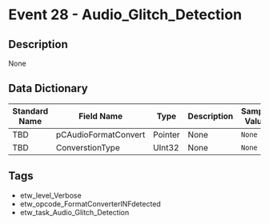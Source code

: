 # Event 28 - Audio_Glitch_Detection

## Description
None

## Data Dictionary
|Standard Name|Field Name|Type|Description|Sample Value|
|---|---|---|---|---|
|TBD|pCAudioFormatConvert|Pointer|None|`None`|
|TBD|ConverstionType|UInt32|None|`None`|

## Tags
* etw_level_Verbose
* etw_opcode_FormatConverterINFdetected
* etw_task_Audio_Glitch_Detection